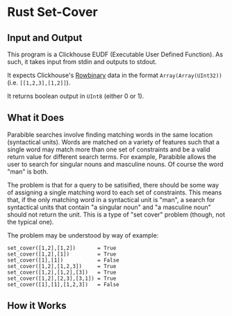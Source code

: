 # Rust Set-Cover

## Input and Output

This program is a Clickhouse EUDF (Executable User Defined Function). As such, it takes input from stdin and outputs to stdout.

It expects Clickhouse's [Rowbinary](https://clickhouse.com/docs/en/interfaces/formats/#rowbinary) data in the format `Array(Array(UInt32))` (i.e. `[[1,2,3],[1,2]]`).

It returns boolean output in `UInt8` (either 0 or 1).

## What it Does

Parabible searches involve finding matching words in the same location (syntactical units). Words are matched on a variety of features such that a single word may match more than one set of constraints and be a valid return value for different search terms. For example, Parabible allows the user to search for singular nouns and masculine nouns. Of course the word "man" is both.

The problem is that for a query to be satisified, there should be some way of assigning a single matching word to each set of constraints. This means that, if the only matching word in a syntactical unit is "man", a search for syntactical units that contain "a singular noun" and "a masculine noun" should not return the unit. This is a type of "set cover" problem (though, not the typical one).

The problem may be understood by way of example:

```
set_cover([1,2],[1,2]) 		 = True
set_cover([1,2],[1]) 	     = True
set_cover([1],[1]) 			 = False
set_cover([1,2],[1,2,3]) 	 = True
set_cover([1,2],[1,2],[3])   = True
set_cover([1,2],[2,3],[3,1]) = True
set_cover([1],[1],[1,2,3])   = False
```

## How it Works
